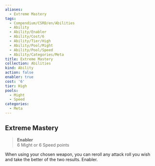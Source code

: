 ```yaml
---
aliases:
  - Extreme Mastery
tags:
  - Compendium/CSRD/en/Abilities
  - Ability
  - Ability/Enabler
  - Ability/Cost/6
  - Ability/Tier/High
  - Ability/Pool/Might
  - Ability/Pool/Speed
  - Ability/Categories/Meta
title: Extreme Mastery
collection: Abilities
kind: Ability
action: false
enabler: true
cost: '6'
tier: High
pools:
  - Might
  - Speed
categories:
  - Meta
---
```

## Extreme Mastery  
>**Enabler**  
>6 Might or 6 Speed points
  
When using your chosen weapon, you can reroll any attack roll you wish and take the better of the two results. Enabler.